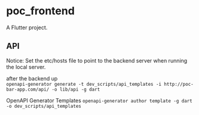 # poc_frontend
A Flutter project.

## API
Notice: Set the etc/hosts file to point to the backend server when running the local server.

after the backend up  
```openapi-generator generate -t dev_scripts/api_templates -i http://poc-bar-app.com/api/ -o lib/api -g dart```

OpenAPI Generator Templates 
```openapi-generator author template -g dart -o dev_scripts/api_templates```





